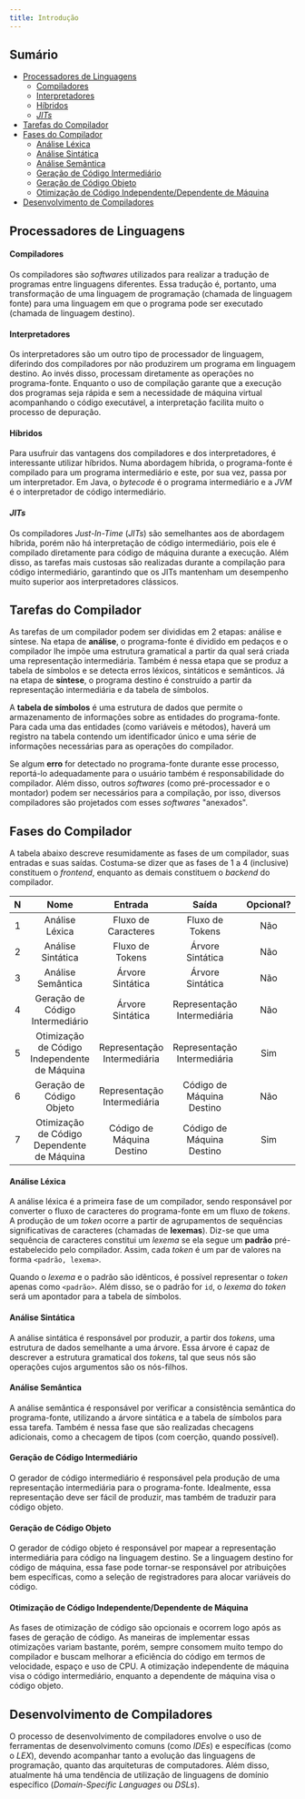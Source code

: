 ```yaml
---
title: Introdução
---
```


## Sumário

- [Processadores de Linguagens](#processadores-de-linguagens)
  - [Compiladores](#compiladores)
  - [Interpretadores](#interpretadores)
  - [Híbridos](#hibridos)
  - *[JITs](jits)*
- [Tarefas do Compilador](#tarefas-do-compilador)
- [Fases do Compilador](#fases-do-compilador)
  - [Análise Léxica](#analise-lexica)
  - [Análise Sintática](#analise-sintatica)
  - [Análise Semântica](#analise-semantica)
  - [Geração de Código Intermediário](#geracao-de-codigo-intermediario)
  - [Geração de Código Objeto](#geracao-de-codigo-objeto)
  - [Otimização de Código Independente/Dependente de Máquina](#otimizacao-de-codigo-independente-dependente-de-maquina)
- [Desenvolvimento de Compiladores](#desenvolvimento-de-compiladores)

## Processadores de Linguagens

#### Compiladores

Os compiladores são *softwares* utilizados para realizar a tradução de programas entre linguagens diferentes. Essa tradução é, portanto, uma transformação de uma linguagem de programação (chamada de linguagem fonte) para uma linguagem em que o programa pode ser executado (chamada de linguagem destino).

#### Interpretadores

Os interpretadores são um outro tipo de processador de linguagem, diferindo dos compiladores por não produzirem um programa em linguagem destino. Ao invés disso, processam diretamente as operações no programa-fonte. Enquanto o uso de compilação garante que a execução dos programas seja rápida e sem a necessidade de máquina virtual acompanhando o código executável, a interpretação facilita muito o processo de depuração.

#### Híbridos

Para usufruir das vantagens dos compiladores e dos interpretadores, é interessante utilizar híbridos. Numa abordagem híbrida, o programa-fonte é compilado para um programa intermediário e este, por sua vez, passa por um interpretador. Em Java, o *bytecode* é o programa intermediário e a *JVM* é o interpretador de código intermediário.

#### *JITs*

Os compiladores *Just-In-Time* (*JITs*) são semelhantes aos de abordagem híbrida, porém não há interpretação de código intermediário, pois ele é compilado diretamente para código de máquina durante a execução. Além disso, as tarefas mais custosas são realizadas durante a compilação para código intermediário, garantindo que os JITs mantenham um desempenho muito superior aos interpretadores clássicos.

## Tarefas do Compilador

As tarefas de um compilador podem ser divididas em 2 etapas: análise e síntese. Na etapa de **análise**, o programa-fonte é dividido em pedaços e o compilador lhe impõe uma estrutura gramatical a partir da qual será criada uma representação intermediária. Também é nessa etapa que se produz a tabela de símbolos e se detecta erros léxicos, sintáticos e semânticos. Já na etapa de **síntese**, o programa destino é construído a partir da representação intermediária e da tabela de símbolos.

A **tabela de símbolos** é uma estrutura de dados que permite o armazenamento de informações sobre as entidades do programa-fonte. Para cada uma das entidades (como variáveis e métodos), haverá um registro na tabela contendo um identificador único e uma série de informações necessárias para as operações do compilador.

Se algum **erro** for detectado no programa-fonte durante esse processo, reportá-lo adequadamente para o usuário também é responsabilidade do compilador. Além disso, outros *softwares* (como pré-processador e o montador) podem ser necessários para a compilação, por isso, diversos compiladores são projetados com esses *softwares* "anexados".

## Fases do Compilador

A tabela abaixo descreve resumidamente as fases de um compilador, suas entradas e suas saídas. Costuma-se dizer que as fases de 1 a 4 (inclusive) constituem o *frontend*, enquanto as demais constituem o *backend* do compilador.

| N | Nome | Entrada | Saída | Opcional? |
| :--: | :--: | :--: | :--: | :--: |
| 1 | Análise Léxica | Fluxo de Caracteres | Fluxo de Tokens | Não |
| 2 | Análise Sintática | Fluxo de Tokens | Árvore Sintática | Não |
| 3 | Análise Semântica | Árvore Sintática | Árvore Sintática | Não |
| 4 | Geração de Código Intermediário | Árvore Sintática | Representação Intermediária | Não |
| 5 | Otimização de Código Independente de Máquina | Representação Intermediária | Representação Intermediária | Sim |
| 6 | Geração de Código Objeto | Representação Intermediária | Código de Máquina Destino | Não |
| 7 | Otimização de Código Dependente de Máquina | Código de Máquina Destino | Código de Máquina Destino | Sim |

#### Análise Léxica

A análise léxica é a primeira fase de um compilador, sendo responsável por converter o fluxo de caracteres do programa-fonte em um fluxo de *tokens*. A produção de um *token* ocorre a partir de agrupamentos de sequências significativas de caracteres (chamadas de **lexemas**). Diz-se que uma sequência de caracteres constitui um *lexema* se ela segue um **padrão** pré-estabelecido pelo compilador. Assim, cada *token* é um par de valores na forma `<padrão, lexema>`.

Quando o *lexema* e o padrão são idênticos, é possível representar o *token* apenas como `<padrão>`. Além disso, se o padrão for `id`, o *lexema* do *token* será um apontador para a tabela de símbolos.

#### Análise Sintática

A análise sintática é responsável por produzir, a partir dos *tokens*, uma estrutura de dados semelhante a uma árvore. Essa árvore é capaz de descrever a estrutura gramatical dos *tokens*, tal que seus nós são operações cujos argumentos são os nós-filhos. 

#### Análise Semântica

A análise semântica é responsável por verificar a consistência semântica do programa-fonte, utilizando a árvore sintática e a tabela de símbolos para  essa tarefa. Também é nessa fase que são realizadas checagens adicionais, como a checagem de tipos (com coerção, quando possível).

#### Geração de Código Intermediário

O gerador de código intermediário é responsável pela produção de uma representação intermediária para o programa-fonte. Idealmente, essa representação deve ser fácil de produzir, mas também de traduzir para código objeto.

#### Geração de Código Objeto

O gerador de código objeto é responsável por mapear a representação intermediária para código na linguagem destino. Se a linguagem destino for código de máquina, essa fase pode tornar-se responsável por atribuições bem específicas, como a seleção de registradores para alocar variáveis do código.

#### Otimização de Código Independente/Dependente de Máquina

As fases de otimização de código são opcionais e ocorrem logo após as fases de geração de código. As maneiras de implementar essas otimizações variam bastante, porém, sempre consomem muito tempo do compilador e buscam melhorar a eficiência do código em termos de velocidade, espaço e uso de CPU. A otimização independente de máquina visa o código intermediário, enquanto a dependente de máquina visa o código objeto. 

## Desenvolvimento de Compiladores

O processo de desenvolvimento de compiladores envolve o uso de ferramentas de desenvolvimento comuns (como *IDEs*) e específicas (como o *LEX*), devendo acompanhar tanto a evolução das linguagens de programação, quanto das arquiteturas de computadores. Além disso, atualmente há uma tendência de utilização de linguagens de domínio específico (*Domain-Specific Languages* ou *DSLs*).
